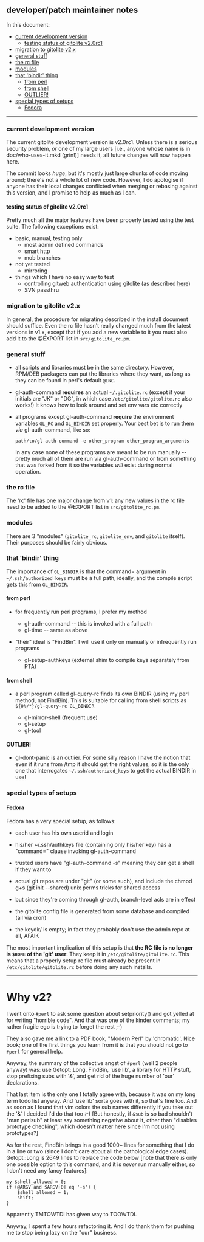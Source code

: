 ## developer/patch maintainer notes

In this document:

  * <a href="#_current_development_version">current development version</a>
      * <a href="#_testing_status_of_gitolite_v2_0rc1">testing status of gitolite v2.0rc1</a>
  * <a href="#_migration_to_gitolite_v2_x">migration to gitolite v2.x</a>
  * <a href="#_general_stuff">general stuff</a>
  * <a href="#_the_rc_file">the rc file</a>
  * <a href="#_modules">modules</a>
  * <a href="#_that_bindir_thing">that 'bindir' thing</a>
      * <a href="#_from_perl">from perl</a>
      * <a href="#_from_shell">from shell</a>
      * <a href="#_OUTLIER_">OUTLIER!</a>
  * <a href="#_special_types_of_setups">special types of setups</a>
      * <a href="#_Fedora">Fedora</a>

----

<a name="_current_development_version"></a>

### current development version

The current gitolite development version is v2.0rc1.  Unless there is a
serious security problem, *or* one of my large users [i.e., anyone whose name
is in doc/who-uses-it.mkd (grin!)] needs it, all future changes will now
happen here.

The commit looks *huge*, but it's mostly just large chunks of code moving
around; there's not a whole lot of new code.  However, I do apologise if
anyone has their local changes conflicted when merging or rebasing against
this version, and I promise to help as much as I can.

<a name="_testing_status_of_gitolite_v2_0rc1"></a>

#### testing status of gitolite v2.0rc1

Pretty much all the major features have been properly tested using the test
suite.  The following exceptions exist:

  * basic, manual, testing only
      * most admin defined commands
      * smart http
      * mob branches
  * not yet tested
      * mirroring
  * things which I have no easy way to test
      * controlling gitweb authentication using gitolite (as described [here][gw])
      * SVN passthru

<a name="_migration_to_gitolite_v2_x"></a>

### migration to gitolite v2.x

In general, the procedure for migrating described in the install document
should suffice.  Even the rc file hasn't really changed much from the latest
versions in v1.x, except that if you add a new variable to it you must also
add it to the @EXPORT list in `src/gitolite_rc.pm`.

<a name="_general_stuff"></a>

### general stuff

  * all scripts and libraries must be in the same directory.  However, RPM/DEB
    packagers can put the libraries where they want, as long as they can be
    found in perl's default `@INC`.

  * gl-auth-command **requires** an actual `~/.gitolite.rc` (except if your
    initials are "JK" or "DG", in which case `/etc/gitolite/gitolite.rc` also
    works!)  It knows how to look around and set env vars etc correctly

  * all programs except gl-auth-command **require** the environment variables
    `GL_RC` and `GL_BINDIR` set properly.  Your best bet is to run them *via*
    gl-auth-command, like so:

        path/to/gl-auth-command -e other_program other_program_arguments

    In any case none of these programs are meant to be run manually -- pretty
    much all of them are run via gl-auth-command or from something that was
    forked from it so the variables *will* exist during normal operation.

<a name="_the_rc_file"></a>

### the rc file

The 'rc' file has one major change from v1: any new values in the rc file need
to be added to the @EXPORT list in `src/gitolite_rc.pm`.

<a name="_modules"></a>

### modules

There are 3 "modules" (`gitolite_rc`, `gitolite_env`, and `gitolite` itself).
Their purposes should be fairly obvious.

<a name="_that_bindir_thing"></a>

### that 'bindir' thing

The importance of `GL_BINDIR` is that the command= argument in
`~/.ssh/authorized_keys` must be a full path, ideally, and the compile script
gets this from `GL_BINDIR`.

<a name="_from_perl"></a>

#### from perl

  * for frequently run perl programs, I prefer my method

      * gl-auth-command -- this is invoked with a full path
      * gl-time -- same as above

  * "their" ideal is "FindBin".  I will use it only on manually or
    infrequently run programs

      * gl-setup-authkeys (external shim to compile keys separately from PTA)

<a name="_from_shell"></a>

#### from shell

  * a perl program called gl-query-rc finds its own BINDIR (using my perl
    method, not FindBin).  This is suitable for calling from shell scripts
    as `${0%/*}/gl-query-rc GL_BINDIR`

      * gl-mirror-shell (frequent use)
      * gl-setup
      * gl-tool

<a name="_OUTLIER_"></a>

#### OUTLIER!

  * gl-dont-panic is an outlier.  For some silly reason I have the notion that
    even if it runs from /tmp it should get the right values, so it is the
    only one that interrogates `~/.ssh/authorized_keys` to get the actual
    BINDIR in use!

<a name="_special_types_of_setups"></a>

### special types of setups

<a name="_Fedora"></a>

#### Fedora

Fedora has a very special setup, as follows:

  * each user has his own userid and login
  * his/her ~/.ssh/authkeys file (containing only his/her key) has a
    "command=" clause invoking gl-auth-command
  * trusted users have "gl-auth-command -s" meaning they can get a shell if
    they want to

  * actual git repos are under "git" (or some such), and include the chmod g+s
    (git init --shared) unix perms tricks for shared access

  * but since they're coming through gl-auth, branch-level acls are in effect

  * the gitolite config file is generated from some database and compiled (all
    via cron)

  * the keydir/ is empty; in fact they probably don't use the admin repo at
    all, AFAIK

The most important implication of this setup is that **the RC file is no
longer is `$HOME` of the 'git' user**.  They keep it in
`/etc/gitolite/gitolite.rc`.  This means that a properly setup rc file must
already be present in `/etc/gitolite/gitolite.rc` before doing any such
installs.

----

# **Why v2?**

I went onto `#perl` to ask some question about setpriority() and got yelled at
for writing "horrible code".  And that was one of the kinder comments; my
rather fragile ego is trying to forget the rest ;-)

They also gave me a link to a PDF book, "Modern Perl" by 'chromatic'.  Nice
book; one of the first things you learn from it is that you should not go to
`#perl` for general help.

Anyway, the summary of the collective angst of `#perl` (well 2 people anyway)
was: use Getopt::Long, FindBin, 'use lib', a library for HTTP stuff, stop
prefixing subs with '&', and get rid of the huge number of 'our' declarations.

That last item is the only one I totally agree with, because it was on my long
term todo list anyway.  And 'use lib' sorta goes with it, so that's fine too.
And as soon as I found that vim colors the sub names differently if you take
out the '&' I decided I'd do that too :-) [But honestly, if `&sub` is so bad
shouldn't "man perlsub" at least say something negative about it, other than
"disables prototype checking", which doesn't matter here since I'm not using
prototypes?]

As for the rest, FindBin brings in a good 1000+ lines for something that I do
in a line or two (since I don't care about all the pathological edge cases).
Getopt::Long is 2649 lines to replace the code below  [note that there *is*
only one possible option to this command, and it is *never* run manually
either, so I don't need any fancy features]:

    my $shell_allowed = 0;
    if (@ARGV and $ARGV[0] eq '-s') {
        $shell_allowed = 1;
        shift;
    }

Apparently TMTOWTDI has given way to TOOWTDI.

Anyway, I spent a few hours refactoring it.  And I do thank them for pushing
me to stop being lazy on the "our" business.

[gw]: https://github.com/sitaramc/gitolite/blob/pu/doc/3-faq-tips-etc.mkd#_easier_to_link_gitweb_authorisation_with_gitolite
